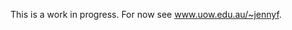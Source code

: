 This is a work in progress. For now see <a href="http://www.uow.edu.au/~jennyf">www.uow.edu.au/~jennyf</a>.
